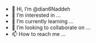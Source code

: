 - 👋 Hi, I’m @dian6Naddeh
- 👀 I’m interested in ...
- 🌱 I’m currently learning ...
- 💞️ I’m looking to collaborate on ...
- 📫 How to reach me ...

<!---
dian6Naddeh/dian6Naddeh is a ✨ special ✨ repository because its `README.md` (this file) appears on your GitHub profile.
You can click the Preview link to take a look at your changes.
--->
